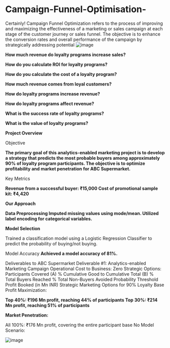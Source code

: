 # Campaign-Funnel-Optimisation-
 Certainly! Campaign Funnel Optimization refers to the process of improving and maximizing the effectiveness of a marketing or sales campaign at each stage of the customer journey or sales funnel. The objective is to enhance the conversion rates and overall performance of the campaign by strategically addressing potential 
![image](https://github.com/ervikashgoyal/Campaign-Funnel-Optimisation-/assets/115889341/134bf8ef-d501-4195-9eaf-d93b148a8917)

**How much revenue do loyalty programs increase sales?**


**How do you calculate ROI for loyalty programs?**


**How do you calculate the cost of a loyalty program?**


**How much revenue comes from loyal customers?**


**How do loyalty programs increase revenue?**


**How do loyalty programs affect revenue?**


**What is the success rate of loyalty programs?**

**What is the value of loyalty programs?**


**Project Overview**

Objective


**The primary goal of this analytics-enabled marketing project is to develop a strategy that predicts the most probable buyers among approximately 90% of loyalty program participants. The objective is to optimize profitability and market penetration for ABC Supermarket.**

Key Metrics


**Revenue from a successful buyer: ₹15,000
Cost of promotional sample kit: ₹4,420**


**Our Approach**

**Data Preprocessing
Imputed missing values using mode/mean.
Utilized label encoding for categorical variables.**


**Model Selection**

Trained a classification model using a Logistic Regression Classifier to predict the probability of buying/not buying.

Model Accuracy
**Achieved a model accuracy of 81%.**

Deliverables to ABC Supermarket
Deliverable #1: Analytics-enabled Marketing Campaign
Operational Cost to Business: Zero
Strategic Options:
Participants Covered (A)
% Cumulative Good to Cumulative Total (B)
% Total Buyers Reached
% Total Non-Buyers Avoided
Probability Threshold
Profit Booked (in Mn INR)
Strategic Marketing Options for 90% Loyalty Base
Profit Maximization:

**Top 40%: ₹196 Mn profit, reaching 44% of participants
Top 30%: ₹214 Mn profit, reaching 51% of participants**


**Market Penetration:**

All 100%: ₹176 Mn profit, covering the entire participant base
No Model Scenario:



![image](https://github.com/ervikashgoyal/Campaign-Funnel-Optimisation-/assets/115889341/0c24ecf1-311b-4863-9bea-d14ce49ddfbc)

